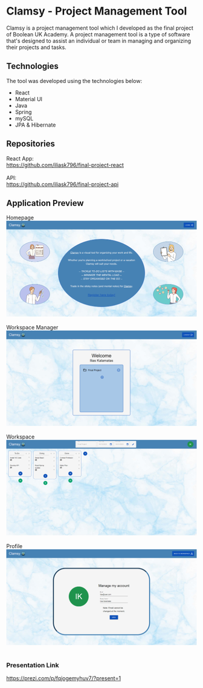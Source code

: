 # Clamsy - Project Management Tool
Clamsy is a project management tool which I developed as the final project of Boolean UK Academy. A project management tool is a type of software that's designed to assist an individual or team in managing and organizing their projects and tasks.

## Technologies
The tool was developed using the technologies below:
- React
- Material UI
- Java
- Spring
- mySQL
- JPA & Hibernate

## Repositories
React App: <br/> https://github.com/iliask796/final-project-react <br/> <br/>
API: <br/> https://github.com/iliask796/final-project-api

## Application Preview
Homepage
![homepage](assets/1.png) <br/> <br/>
Workspace Manager
![workspace-manager](assets/2.png) <br/> <br/>
Workspace
![workspace](assets/3.png) <br/> <br/>
Profile
![profile](assets/4.png) <br/> <br/>

### Presentation Link
https://prezi.com/p/fqjogemyhuv7/?present=1